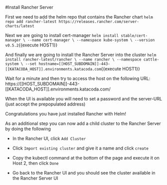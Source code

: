 #Install Rancher Server

First we need to add the helm repo that contains the Rancher chart
`helm repo add rancher-latest https://releases.rancher.com/server-charts/latest`

Next we are going to install cert-manager
`helm install stable/cert-manager \
  --name cert-manager \
  --namespace kube-system \
  --version v0.5.2`{{execute HOST1}}

And finally we are going to install the Rancher Server into the cluster
  `helm install rancher-latest/rancher \
  --name rancher \
  --namespace cattle-system \
  --set hostname=[[HOST_SUBDOMAIN]]-443-[[KATACODA_HOST]].environments.katacoda.com`{{execute HOST1}}

Wait for a minute and then try to access the host on the following URL:
https://[[HOST_SUBDOMAIN]]-443-[[KATACODA_HOST]].environments.katacoda.com/

When the UI is available you will need to set a password and the server-URL (just accept the prepopulated address)

Congratulations you have just installed Rancher with Helm!

As an additional step you can now add a child cluster to the Rancher Server by doing the following

* In the Rancher UI, click `Add Cluster`
* Click `Import existing cluster` and give it a name and click `create`

* Copy the kubectl command at the bottom of the page and execute it on Host 2, then click `Done`


* Go back to the Rancher UI and you should see the cluster available in the Rancher Server UI